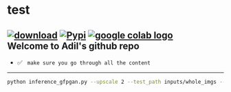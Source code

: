 # test
[![download](https://img.shields.io/github/downloads/TencentARC/GFPGAN/total.svg)](https://github.com/TencentARC/GFPGAN/releases)
[![Pypi](https://img.shields.io/pypi/v/gfpgan)](https://pypi.org/project/gfpgan/)
<a href="https://colab.research.google.com/drive/1sVsoBd9AjckIXThgtZhGrHRfFI6UUYOo"><img src="https://colab.research.google.com/assets/colab-badge.svg" alt="google colab logo"></a> <br>
**Welcome to Adil's github repo**
---
- :white_check_mark: ``` make sure you go through all the content```
---
```bash
python inference_gfpgan.py --upscale 2 --test_path inputs/whole_imgs --save_root results
```
